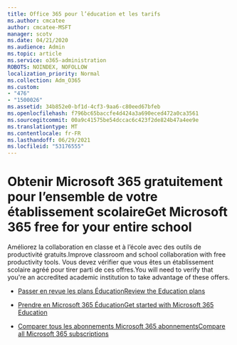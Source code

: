 ```yaml
---
title: Office 365 pour l’éducation et les tarifs
ms.author: cmcatee
author: cmcatee-MSFT
manager: scotv
ms.date: 04/21/2020
ms.audience: Admin
ms.topic: article
ms.service: o365-administration
ROBOTS: NOINDEX, NOFOLLOW
localization_priority: Normal
ms.collection: Adm_O365
ms.custom:
- "476"
- "1500026"
ms.assetid: 34b852e0-bf1d-4cf3-9aa6-c80eed67bfeb
ms.openlocfilehash: f796bc65baccfe4d424a3a690eced472a0ca3561
ms.sourcegitcommit: 00a9c41575be54dccac6c423f2de824b47a4ee9e
ms.translationtype: MT
ms.contentlocale: fr-FR
ms.lasthandoff: 06/29/2021
ms.locfileid: "53176555"
---
```

# <a name="get-microsoft-365-free-for-your-entire-school"></a><span data-ttu-id="fa573-102">Obtenir Microsoft 365 gratuitement pour l’ensemble de votre établissement scolaire</span><span class="sxs-lookup"><span data-stu-id="fa573-102">Get Microsoft 365 free for your entire school</span></span>

<span data-ttu-id="fa573-103">Améliorez la collaboration en classe et à l’école avec des outils de productivité gratuits.</span><span class="sxs-lookup"><span data-stu-id="fa573-103">Improve classroom and school collaboration with free productivity tools.</span></span> <span data-ttu-id="fa573-104">Vous devez vérifier que vous êtes un établissement scolaire agréé pour tirer parti de ces offres.</span><span class="sxs-lookup"><span data-stu-id="fa573-104">You will need to verify that you're an accredited academic institution to take advantage of these offers.</span></span>
  
- [<span data-ttu-id="fa573-105">Passer en revue les plans Éducation</span><span class="sxs-lookup"><span data-stu-id="fa573-105">Review the Education plans</span></span>](https://products.office.com/academic/compare-office-365-education-plans)

- [<span data-ttu-id="fa573-106">Prendre en Microsoft 365 Éducation</span><span class="sxs-lookup"><span data-stu-id="fa573-106">Get started with Microsoft 365 Education</span></span>](https://support.office.com/article/get-started-with-office-365-education-ab02abe5-a1ee-458c-b749-5b44416ccf14?wt.mc_id=o365_portal_mmaven&ui=en-US&rs=en-US&ad=US)

- [<span data-ttu-id="fa573-107">Comparer tous les abonnements Microsoft 365 abonnements</span><span class="sxs-lookup"><span data-stu-id="fa573-107">Compare all Microsoft 365 subscriptions</span></span>](https://products.office.com/business/compare-more-office-365-for-business-plans)